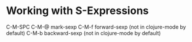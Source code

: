# Working with S-Expressions

C-M-SPC  C-M-@  mark-sexp
C-M-f  forward-sexp (not in clojure-mode by default)
C-M-b  backward-sexp (not in clojure-mode by default)
